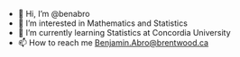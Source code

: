 - 👋 Hi, I’m @benabro
- 👀 I’m interested in Mathematics and Statistics
- 🌱 I’m currently learning Statistics at Concordia University
- 📫 How to reach me Benjamin.Abro@brentwood.ca

